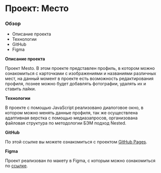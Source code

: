 # Проект: Место

### Обзор

* Описание проекта
* Технологии
* GitHub
* Figma

**Описание проекта**

Проект Mesto.
В этом проекте представлен профиль, в котором можно ознакомиться с карточками с изображениями и названиями различных мест, на данный момент в проекте есть возможность редактирования профиля, познее можно будет добавлять фотографии, удалять их и ставить лайки.

**Технологии**

В проекте с помощью JavaScript реализовано диалоговое окно, в котором можно менять данные профиля, так же осуществлена адаптивная верстка с помощью медиазапросов, организована файловая структура по методологии БЭМ подход Nested.

**GitHub**

По этой ссылке вы можете ознакомиться с проектом [GitHub Pages](https://alexandrakuular.github.io/mesto_AlexKuular/).

**Figma**

Проект реализован по макету в Figma, с которым можно ознакомиться по [ссылке](https://www.figma.com/file/2cn9N9jSkmxD84oJik7xL7/JavaScript.-Sprint-4?node-id=0%3A1).
